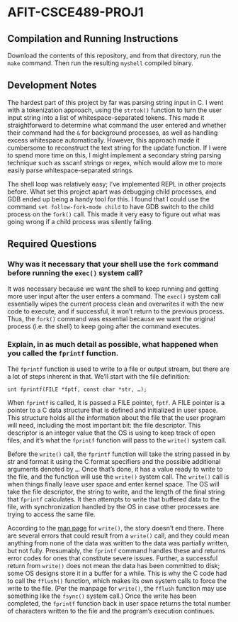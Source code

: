 # AFIT-CSCE489-PROJ1

## Compilation and Running Instructions

Download the contents of this repository, and from that directory, run the `make` command. Then run the resulting `myshell` compiled binary. 

## Development Notes
The hardest part of this project by far was parsing string input in C. I went with a tokenization approach, using the `strtok()` function to turn the user input string into a list of whitespace-separated tokens. This made it straightforward to determine what command the user entered and whether their command had the `&` for background processes, as well as handling excess whitespace automatically.  However, this approach made it cumbersome to reconstruct the text string for the update function. If I were to spend more time on this, I might implement a secondary string parsing technique such as sscanf strings or regex, which would allow me to more easily parse whitespace-separated strings. 

The shell loop was relatively easy; I’ve implemented REPL in other projects before. What set this project apart was debugging child processes, and GDB ended up being a handy tool for this. I found that I could use the command `set follow-fork-mode child` to have GDB switch to the child process on the `fork()` call. This made it very easy to figure out what was going wrong if a child process was silently failing. 

## Required Questions
### Why was it necessary that your shell use the `fork` command before running the `exec()` system call?
It was necessary because we want the shell to keep running and getting more user input after the user enters a command. The `exec()` system call essentially wipes the current process clean and overwrites it with the new code to execute, and if successful, it won’t return to the previous process. Thus, the `fork()` command was essential because we want the original process (i.e. the shell) to keep going after the command executes. 

### Explain, in as much detail as possible, what happened when you called the `fprintf` function. 
The `fprintf` function is used to write to a file or output stream, but there are a lot of steps inherent in that. We’ll start with the file definition:

```int fprintf(FILE *fptf, const char *str, …);```

When `fprintf` is called, it is passed a FILE pointer, `fptf`. A FILE pointer is a pointer to a C data structure that is defined and initialized in user space. This structure holds all the information about the file that the user program will need, including the most important bit: the file descriptor.   This descriptor is an integer value that the OS is using to keep track of open files, and it’s what the `fprintf` function will pass to the `write()` system call. 

Before the `write()` call, the `fprintf` function will take the string passed in by str and format it using the C format specifiers and the possible additional arguments denoted by `…`. Once that’s done, it has a value ready to write to the file, and the function will use the `write()` system call. 
The `write()` call is when things finally leave user space and enter kernel space. The OS will take the file descriptor, the string to write, and the length of the final string that `fprintf` calculates. It then attempts to write that buffered data to the file, with synchronization handled by the OS in case other processes are trying to access the same file.

According to the [man page](https://man7.org/linux/man-pages/man2/write.2.html)  for `write()`, the story doesn’t end there. There are several errors that could result from a `write()` call, and they could mean anything from none of the data was written to the data was partially written, but not fully. Presumably, the `fprintf` command handles these and returns error codes for ones that constitute severe issues. Further, a successful return from `write()` does not mean the data has been committed to disk; some OS designs store it in a buffer for a while. This is why the C code had to call the `fflush()` function, which makes its own system calls to force the write to the file. (Per the manpage for `write()`, the `fflush` function may use something like the `fsync()` system call.)
Once the write has been completed, the `fprintf` function back in user space returns the total number of characters written to the file and the program’s execution continues. 
